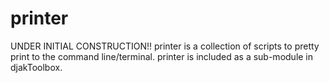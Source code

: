# printer
UNDER INITIAL CONSTRUCTION!! printer is a collection of scripts to pretty print to the command line/terminal. printer is included as a sub-module in djakToolbox.

